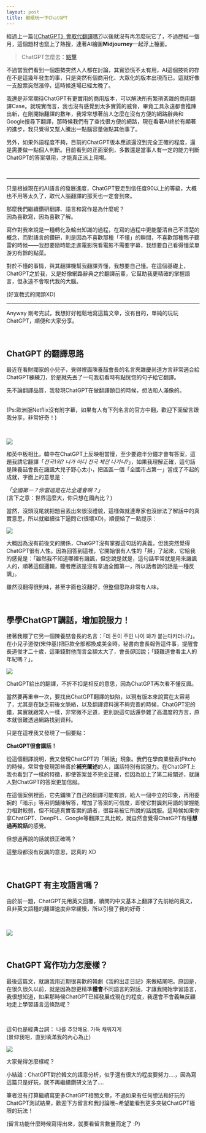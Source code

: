 ```yaml
---
layout: post
title: 繼續玩一下ChatGPT
---
```


經過上一篇([《ChatGPT》會取代翻譯嗎?](https://tzling.com/2022/12/12/ChatGPT_Translation_Work/))以後就沒有再怎麼玩它了，不過歷經一個月，這個題材也竄上了熱搜，連著AI繪圖**Midjourney**一起浮上檯面。

> ChatGPT怎麼去：[點擊](https://chat.openai.com/auth/login)

不過當我們看到一個趨勢突然人人都在討論，其實恐慌不太有用，AI這個技術的存在不是這幾年發生的事，只是突然有個商用化、大眾化的版本出現而已。這就好像一支股票突然漲停，這時候進場已經太晚了。



我還是非常期待ChatGPT有更實用的商用版本，可以解決所有繁瑣紊雜的商用翻譯Case。就現實而言，我也沒有感覺到太多實質的威脅，畢竟工具永遠都會推陳出新，在剛開始翻譯的數年，我常常想著前人怎麼在沒有方便的網路辭典和Google搜尋下翻譯，那時候我們有了查找很方便的網路，現在看著AI終於有顯著的進步，我只覺得又幫人騰出一點腦容量做點其他事了。

另外，如果外語程度不夠，目前的ChatGPT版本應該還沒到完全正確的程度，還是需要做一點個人判斷。目前看到的正面案例，多數還是當事人有一定的能力判斷ChatGPT的答案堪用，才能真正派上用場。

<br/>

---

只是根據現在的AI語言的發展進度，ChatGPT要走到信任度90以上的等級，大概也不用等太久了，取代人腦翻譯的那天也一定會到來。


那麼我們繼續鑽研翻譯、語言和寫作是為什麼呢？<br/>
因為喜歡寫，因為喜歡了解。


寫作對我來說是一種轉化及輸出知識的過程，在寫的過程中更能釐清自己不清楚的概念，而對語言的鑽研，則是因為不喜歡那種「不懂」的瞬間，不喜歡那種鴨子聽雷的時候——我想要隨時能走進電影院看電影不需要字幕，我想要自己看得懂菜單游刃有餘的點菜。

對於不懂的事情，與其翻譯機幫我翻譯弄懂，我想要自己懂。在這個基礎上，ChatGPT之於我，又是好像網路辭典之於翻譯前輩，它幫助我更精確的掌握語言，但永遠不會取代我的大腦。


(好宣教式的開頭XD)

---

Anyway 剛考完試，我想好好輕鬆地寫這篇文章，沒有目的，單純的玩玩ChatGPT，順便和大家分享。

<br/>

## ChatGPT 的翻譯思路

最近在看財閥家的小兒子，覺得裡面陳養喆會長的名言夾雜慶尚道方言非常適合給ChatGPT練練刀，於是就先丟了一句我初看時有點恍惚的句子給它翻譯。


先不論翻譯品質，我發現ChatGPT在做翻譯題目的時候，想法和人滿像的。

<br/> (Ps:歐洲版Netflix沒有附字幕，如果有人有下列名言的官方中翻，歡迎下面留言跟我分享，非常好奇！)

<br/>

![](/assets/img/ChatGPT/cpt1.jpg)<br/>


和英中板相比，韓中在ChatGPT上反映相當慢，至少要跑半分鐘才會有答案，這題我請它翻譯「*전국1위? 니가 어디 전국 체전 나가니?*」，如果我理解正確，這句話是陳養喆會長在譏諷大兒子野心太小，把區區一個「全國市占第一」當成了不起的成就，字面上的意思是：

*「全國第一？你當這是在比全運會啊？」*
<br/>
(言下之意：世界這麼大，你只想在國內比？)


當然，沒頭沒尾就把題目丟出來很沒禮貌，這樣做就連專家也沒辦法了解話中的真實意思，所以就繼續往下逼問它(很壞XD)，順便給了一點提示：

![](/assets/img/ChatGPT/cpt2.jpg)<br/>

大概因為沒有前後文的關係，ChatGPT沒有掌握這句話的真義，但我突然覺得ChatGPT很有人性。因為回答到這裡，它開始很有人性的「掰」了起來，它給我的感覺是：「雖然我不知道哪裡有譏諷，但您說是就是，這句話平常就是用來譏諷人的，順著這個邏輯，聽者應該是沒有拿過全國第一，所以話者說的話是一種反諷」。

雖然沒翻得很到味，甚至字面也沒翻好，但整個思路非常有人味。

<br/>

## 學學ChatGPT講話，增加說服力！

接著我餵了它另一個陳養喆會長的名言：「데 돈이 주인 나이 봐가 붙는다카더나?」。在小兒子道俊(宋仲基)把巨款全部都換成美金時，秘書向會長報告這件事，提醒會長道俊才二十歲，這筆錢對他而言金額太大了，會長卻回說；「錢難道會看主人的年紀嗎？」。


![](/assets/img/ChatGPT/cpt3.jpg)<br/>

ChatGPT給出的翻譯，不折不扣是相反的意思，因為ChatGPT再次看不懂反諷。
<br/>

當然要再重申一次，要找出ChatGPT翻譯的缺陷，以現有版本來說實在太容易了，尤其是在缺乏前後文脈絡，以及翻譯資料還不夠完善的時候，ChatGPT犯的錯，其實就跟常人一樣，非常微不足道，更別說這句話還參雜了高濃度的方言，原本就很難透過網路找到資料。


只是在這裡我又發現了一個要點：

**ChatGPT很會講話！**

從這個翻譯說明，我又發現ChatGPT的「掰話」現象。我們在學商業發表(Pitch)的時候，常常會發現那些善於**補充闡述**的人，講話特別有說服力。在ChatGPT上我也看到了一樣的特徵，即使答案並不完全正確，但因為加上了第二段闡述，就讓人對ChatGPT的答案更加信服。

在這個案例裡面，它先鋪陳了自己的翻譯可能有誤，給人一個中立的印象，再用委婉的「暗示」等用詞鋪陳解答，增加了答案的可信度，即使它對諷刺用語的掌握能力相對較弱，但不知道真實答案的讀者，很容易被它所說的話說服。這時候如果你拿ChatGPT、DeepPL、Google等翻譯工具比較，就自然會覺得ChatGPT有種**想過再說話**的感覺。

但想過再說的話就很正確嗎？


這整段都沒有反諷的意思，認真的 XD

<br/>

## ChatGPT 有主攻語言嗎？

由於前一題，ChatGPT先用英文回覆，續問的中文基本上翻譯了先前給的英文，且非英文語種的翻譯速度非常緩慢，所以引發了我的好奇：

<br/>

![](/assets/img/ChatGPT/Chat4.jpg)<br/>


<br/>

## ChatGPT 寫作功力怎麼樣？

最後這篇文，就讓我用近期很喜歡的韓劇《我的出走日記》來做結尾吧。原因是，在很久很久以前，就是因為想更精準**體會**不同語言的對話，才讓我開始學習語言，我很想知道，如果那時候ChatGPT已經發展成現在的程度，我還會不會義無反顧地走上學習語言這條路呢？

<br/>

這句也是經典台詞： 나를 추앙해요. 가득 채워지게 <br/>
(景仰我吧，直到填滿我的內心為止)


![](/assets/img/ChatGPT/chat5.jpg)<br/>


大家覺得怎麼樣呢？

小結論：ChatGPT對於韓文的語意分析，似乎還有很大的程度要努力....，因為寫這篇只是好玩，就不再繼續鑽研文法了....





筆者沒有打算繼續寫更多ChatGPT相關文章，不過如果有任何想法和好玩的ChatGPT測試結果，歡迎下方留言和我討論哦~希望能看到更多突破ChatGPT極限的玩法！


(留言功能什麼時候寫得出來，就要看留言數量而定了 :P)






